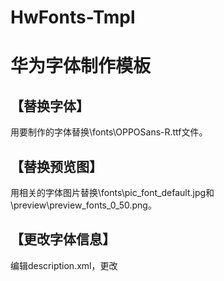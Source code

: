 # HwFonts-Tmpl
华为字体制作模板
===============

【替换字体】
-----------
用要制作的字体替换\fonts\OPPOSans-R.ttf文件。<br>

【替换预览图】
------------
用相关的字体图片替换\fonts\pic_font_default.jpg和\preview\preview_fonts_0_50.png。<br>

【更改字体信息】
--------------
编辑description.xml，更改<title><title-cn><author><desinger>等信息。

